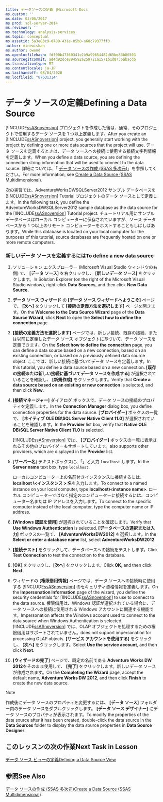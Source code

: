```yaml
---
title: データソースの定義 |Microsoft Docs
ms.custom: ''
ms.date: 03/06/2017
ms.prod: sql-server-2014
ms.reviewer: ''
ms.technology: analysis-services
ms.topic: conceptual
ms.assetid: 5a3e83c9-8788-431e-85b0-a68c79377ff3
author: minewiskan
ms.author: owend
ms.openlocfilehash: fdf00b47360341e2b9a99654482d65be83b86503
ms.sourcegitcommit: ad4d92dce894592a259721a1571b1d8736abacdb
ms.translationtype: MT
ms.contentlocale: ja-JP
ms.lasthandoff: 08/04/2020
ms.locfileid: "87631314"
---
```

# <a name="defining-a-data-source"></a><span data-ttu-id="d797c-102">データ ソースの定義</span><span class="sxs-lookup"><span data-stu-id="d797c-102">Defining a Data Source</span></span>
  <span data-ttu-id="d797c-103">[!INCLUDE[ssASnoversion](../includes/ssasnoversion-md.md)] プロジェクトを作成した後は、通常、そのプロジェクトで使用するデータ ソースを 1 つ以上定義します。</span><span class="sxs-lookup"><span data-stu-id="d797c-103">After you create an [!INCLUDE[ssASnoversion](../includes/ssasnoversion-md.md)] project, you generally start working with the project by defining one or more data sources that the project will use.</span></span> <span data-ttu-id="d797c-104">データ ソースを定義するときは、データ ソースへの接続に使用する接続文字列情報を定義します。</span><span class="sxs-lookup"><span data-stu-id="d797c-104">When you define a data source, you are defining the connection string information that will be used to connect to the data source.</span></span> <span data-ttu-id="d797c-105">詳細については、「 [データ ソースの作成 &#40;SSAS 多次元&#41;](multidimensional-models/create-a-data-source-ssas-multidimensional.md)」を参照してください。</span><span class="sxs-lookup"><span data-stu-id="d797c-105">For more information, see [Create a Data Source &#40;SSAS Multidimensional&#41;](multidimensional-models/create-a-data-source-ssas-multidimensional.md).</span></span>  
  
 <span data-ttu-id="d797c-106">次の実習では、AdventureWorksDWSQLServer2012 サンプル データベースを [!INCLUDE[ssASnoversion](../includes/ssasnoversion-md.md)] Tutorial プロジェクトのデータ ソースとして定義します。</span><span class="sxs-lookup"><span data-stu-id="d797c-106">In the following task, you define the AdventureWorksDWSQLServer2012 sample database as the data source for the [!INCLUDE[ssASnoversion](../includes/ssasnoversion-md.md)] Tutorial project.</span></span> <span data-ttu-id="d797c-107">チュートリアル用にサンプル データベースはローカル コンピューターに保存されていますが、ソース データベースから 1 つ以上のリモート コンピューターをホストすることもしばしばあります。</span><span class="sxs-lookup"><span data-stu-id="d797c-107">While this database is located on your local computer for the purposes of this tutorial, source databases are frequently hosted on one or more remote computers.</span></span>  
  
### <a name="to-define-a-new-data-source"></a><span data-ttu-id="d797c-108">新しいデータ ソースを定義するには</span><span class="sxs-lookup"><span data-stu-id="d797c-108">To define a new data source</span></span>  
  
1.  <span data-ttu-id="d797c-109">ソリューション エクスプローラー (Microsoft Visual Studio ウィンドウの右側) で、 **[データ ソース]** を右クリックし、 **[新しいデータ ソース]** をクリックします。</span><span class="sxs-lookup"><span data-stu-id="d797c-109">In Solution Explorer (on the right of the Microsoft Visual Studio window), right-click **Data Sources**, and then click **New Data Source**.</span></span>  
  
2.  <span data-ttu-id="d797c-110">**データ ソース ウィザード** の **[データ ソース ウィザードへようこそ]** ページで、 **[次へ]** をクリックして **[接続の定義方法を選択します]** ページを開きます。</span><span class="sxs-lookup"><span data-stu-id="d797c-110">On the **Welcome to the Data Source Wizard** page of the **Data Source Wizard**, click **Next** to open the **Select how to define the connection** page.</span></span>  
  
3.  <span data-ttu-id="d797c-111">**[接続の定義方法を選択します]** ページでは、新しい接続、既存の接続、または以前に定義したデータ ソース オブジェクトに基づいて、データ ソースを定義できます。</span><span class="sxs-lookup"><span data-stu-id="d797c-111">On the **Select how to define the connection** page, you can define a data source based on a new connection, based on an existing connection, or based on a previously defined data source object.</span></span> <span data-ttu-id="d797c-112">ここでは、新しい接続に基づいてデータ ソースを定義します。</span><span class="sxs-lookup"><span data-stu-id="d797c-112">In this tutorial, you define a data source based on a new connection.</span></span> <span data-ttu-id="d797c-113">**[既存の接続または新しい接続に基づいてデータ ソースを作成する]** が選択されていることを確認し、 **[新規作成]** をクリックします。</span><span class="sxs-lookup"><span data-stu-id="d797c-113">Verify that **Create a data source based on an existing or new connection** is selected, and then click **New**.</span></span>  
  
4.  <span data-ttu-id="d797c-114">**[接続マネージャー]** ダイアログ ボックスで、データ ソースの接続のプロパティを定義します。</span><span class="sxs-lookup"><span data-stu-id="d797c-114">In the **Connection Manager** dialog box, you define connection properties for the data source.</span></span> <span data-ttu-id="d797c-115">**[プロバイダー]** ボックスの一覧で、 **[ネイティブ OLE DB\SQL Server Native Client 11.0]** が選択されていることを確認します。</span><span class="sxs-lookup"><span data-stu-id="d797c-115">In the **Provider** list box, verify that **Native OLE DB\SQL Server Native Client 11.0** is selected.</span></span>  
  
     [!INCLUDE[ssASnoversion](../includes/ssasnoversion-md.md)] <span data-ttu-id="d797c-116">では、 **[プロバイダー]** ボックスの一覧に表示されるその他のプロバイダーもサポートしています。</span><span class="sxs-lookup"><span data-stu-id="d797c-116">also supports other providers, which are displayed in the **Provider** list.</span></span>  
  
5.  <span data-ttu-id="d797c-117">[**サーバー名**] テキストボックスに、「」と入力 `localhost` します。</span><span class="sxs-lookup"><span data-stu-id="d797c-117">In the **Server name** text box, type `localhost`.</span></span>  
  
     <span data-ttu-id="d797c-118">ローカルコンピューター上の名前付きインスタンスに接続するには、 **localhost \\<インスタンス \> 名**を入力します。</span><span class="sxs-lookup"><span data-stu-id="d797c-118">To connect to a named instance on your local computer, type **localhost\\<instance name\>**.</span></span> <span data-ttu-id="d797c-119">ローカル コンピューターではなく指定のコンピューターに接続するには、コンピューター名または IP アドレスを入力します。</span><span class="sxs-lookup"><span data-stu-id="d797c-119">To connect to the specific computer instead of the local computer, type the computer name or IP address.</span></span>  
  
6.  <span data-ttu-id="d797c-120">**[Windows 認証を使用]** が選択されていることを確認します。</span><span class="sxs-lookup"><span data-stu-id="d797c-120">Verify that **Use Windows Authentication** is selected.</span></span> <span data-ttu-id="d797c-121">**[データベースの選択または入力]** ボックスの一覧で、 **[AdventureWorksDW2012]** を選択します。</span><span class="sxs-lookup"><span data-stu-id="d797c-121">In the **Select or enter a database name** list, select **AdventureWorksDW2012**.</span></span>  
  
7.  <span data-ttu-id="d797c-122">**[接続テスト]** をクリックして、データベースへの接続をテストします。</span><span class="sxs-lookup"><span data-stu-id="d797c-122">Click **Test Connection** to test the connection to the database.</span></span>  
  
8.  <span data-ttu-id="d797c-123">[**OK**] をクリックし、[**次へ**] をクリックします。</span><span class="sxs-lookup"><span data-stu-id="d797c-123">Click **OK**, and then click **Next**.</span></span>  
  
9. <span data-ttu-id="d797c-124">ウィザードの **[権限借用情報]** ページでは、データ ソースへの接続時に使用する [!INCLUDE[ssASnoversion](../includes/ssasnoversion-md.md)] のセキュリティ資格情報を定義します。</span><span class="sxs-lookup"><span data-stu-id="d797c-124">On the **Impersonation Information** page of the wizard, you define the security credentials for [!INCLUDE[ssASnoversion](../includes/ssasnoversion-md.md)] to use to connect to the data source.</span></span> <span data-ttu-id="d797c-125">権限借用は、Windows 認証が選択されている場合に、データ ソースへの接続に使用される Windows アカウントに関連する機能です。</span><span class="sxs-lookup"><span data-stu-id="d797c-125">Impersonation affects the Windows account used to connect to the data source when Windows Authentication is selected.</span></span> [!INCLUDE[ssASnoversion](../includes/ssasnoversion-md.md)] <span data-ttu-id="d797c-126">では、OLAP オブジェクトを処理するための権限借用はサポートされていません。</span><span class="sxs-lookup"><span data-stu-id="d797c-126">does not support impersonation for processing OLAP objects.</span></span> <span data-ttu-id="d797c-127">**[サービス アカウントを使用する]** をクリックし、 **[次へ]** をクリックします。</span><span class="sxs-lookup"><span data-stu-id="d797c-127">Select **Use the service account**, and then click **Next**.</span></span>  
  
10. <span data-ttu-id="d797c-128">**[ウィザードの完了]** ページで、既定の名前である **Adventure Works DW 2012**をそのまま使用して、 **[完了]** をクリックします。新しいデータ ソースが作成されます。</span><span class="sxs-lookup"><span data-stu-id="d797c-128">On the **Completing the Wizard** page, accept the default name, **Adventure Works DW 2012**, and then click **Finish** to create the new data source.</span></span>  
  
> [!NOTE]  
>  <span data-ttu-id="d797c-129">作成後にデータ ソースのプロパティを変更するには、 **[データ ソース]** フォルダー内のデータ ソースをダブルクリックします。 **[データ ソース デザイナー]** にデータ ソースのプロパティが表示されます。</span><span class="sxs-lookup"><span data-stu-id="d797c-129">To modify the properties of the data source after it has been created, double-click the data source in the **Data Sources** folder to display the data source properties in **Data Source Designer**.</span></span>  
  
## <a name="next-task-in-lesson"></a><span data-ttu-id="d797c-130">このレッスンの次の作業</span><span class="sxs-lookup"><span data-stu-id="d797c-130">Next Task in Lesson</span></span>  
 [<span data-ttu-id="d797c-131">データ ソース ビューの定義</span><span class="sxs-lookup"><span data-stu-id="d797c-131">Defining a Data Source View</span></span>](lesson-1-3-defining-a-data-source-view.md)  
  
## <a name="see-also"></a><span data-ttu-id="d797c-132">参照</span><span class="sxs-lookup"><span data-stu-id="d797c-132">See Also</span></span>  
 [<span data-ttu-id="d797c-133">データ ソースの作成 &#40;SSAS 多次元&#41;</span><span class="sxs-lookup"><span data-stu-id="d797c-133">Create a Data Source &#40;SSAS Multidimensional&#41;</span></span>](multidimensional-models/create-a-data-source-ssas-multidimensional.md)  
  
  
